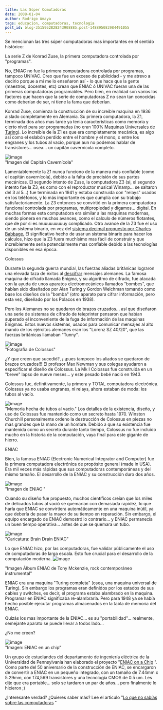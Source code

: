 ```yaml
---
title: Las Súper Comutadoras
date: 2008-01-04
author: Rodrigo Amaya
tags: educacion, computadoras, tecnologia
post_id: blog-3515952828243908885.post-148895083984491055
---
```


Se mencionan las tres súper computadoras mas importantes en el sentido histórico:

La serie Z de Konrad Zuse, la primera computadora controlada por "programas".

No, ENIAC no fue la primera computadora controlada por programas, tampoco UNIVAC. Creo que fue un exceso de publicidad - y me atrevo a decirlo porque a mi me lo enseñaron así - lo que hace que la gente (maestros, docentes, etc) crean que ENIAC ó UNIVAC fueran una de las primeras computadoras programables. Pero bien, en realidad son varios los factores que hacen que la serie de computadoras Z no sean tan conocidas como deberían de ser, ni tiene la fama que deberían.

Konrad Zuse, comienza la construcción de su increíble maquina en 1936 aislado completamente en Alemania. Su primera computadora, la Z1, terminada dos años mas tarde ya tenia características como memoria y cierto nivel para ser programadas (no eran 100% [Maquinas Universales de Turing](https://srbyte.blogspot.com/2007/12/la-maquina-de-turing.html)). Lo increíble de la Z1 es que era completamente mecánica, es algo así como el eslabón perdido entre el hombre y el mono, o entre los engranes y los tubos al vacío, porque aun no podemos hablar de transistores... osea... un capitán cavernícola completo.

![image](https://bp3.blogger.com/_ayvorITawE4/R5dsWNp6J2I/AAAAAAAAAiU/tNbv4Q3nR7Q/s320/capitanc.gif)    
"Imagen del Capitán
Cavernícola"

Lamentablemente la Z1 nunca funciono de la manera más confiable (como el capitán cavernícola), debido a la falta de precisión de sus partes mecánicas. El segundo intento de Zuse, la computadora Z3 (si, el segundo intento fue la Z3, es como con el reproductor musical Winamp... se saltaron del 3 al 5...) fue terminada en 1941 y estaba construida con "relays" usados en los teléfonos, y lo más importante es que cumplía con su trabajo satisfactoriamente. La Z3 entonces se convirtió en la primera computadora funcional controlada por programas, multipropiedad y digamos... digital. En muchas formas esta computadora era similar a las maquinas modernas, siendo pionera en muchos avances, como el calculo de números flotantes, que de por si es muuuuuuuuuy complicado. Otro avance de la Z3 fue el uso de un sistema binario, en vez del [sistema decimal propuesto por Charles Babbage.](https://srbyte.blogspot.com/2007/08/del-abaco-las-calculadoras.html) El significativo hecho de usar un sistema binario para hacer los cálculos, hizo que la Z3 fuera muchísimo mas fácil de construir y que increíblemente seria potencialmente mas confiable debido a las tecnologías disponibles en esa época.

Colossus

Durante la segunda guerra mundial, las fuerzas aliadas británicas lograron una elevada taza de éxitos al [descifrar](https://srbyte.blogspot.com/2007/09/encriptar-y-hashing.html) mensajes alemanes. La famosa maquina de cifrado llamada Enigma, y su algoritmo de cifrado, fue atacada con la ayuda de unos aparatos electromecánicos llamados "bombes", que habían sido diseñados por Alan Turing y Gordon Welchman tomando como base los diseños de la "bomba" (otro aparato para cifrar información, pero esta vez, diseñado por los Polacos en 1938).

Pero los Alemanes no se quedaron de brazos cruzados... así que diseñaron una serie de sistemas de cifrado de teleprinter pensaron que habían superado el inconveniente de la fuga de información de las maquinas Enigmas. Estos nuevos sistemas, usados para comunicar mensajes al alto mando de los ejércitos alemanes eran los "Lorenz SZ 40/20", que las fuerzas británicas llamaban "Tunny".

![image](https://upload.wikimedia.org/wikipedia/commons/4/4b/Colossus.jpg)    
"Fotografía de Colossus"

¿Y que creen que sucedió?, ¡¡¡pues tampoco los aliados se quedaron de brazos cruzados!!! El profesor Max Newman y sus colegas ayudaron a especificar el diseño de Colossus. La Mk I Colossus fue construida en un "breve" lapso de nueve meses... y este pesado bebé nació en 1943.

Colossus fue, definitivamente, la primera y TOTAL computadora electrónica. Colossus ya no usaba engranes, ni relays, ahora estaban de moda: los tubos al vacío.

![image](https://www.columbia.edu/acis/history/tubes.jpg)    
"Memoria hecha de tubos al
vacío." Los detalles de la existencia, diseño, y uso de Colossus fue mantenido como un secreto hasta 1970. Winston Churchill personalmente ordeno la destrucción de Colossus en piezas no mas grandes que la mano de un hombre. Debido a que su existencia fue mantenida como un secreto durante tanto tiempo, Colossus no fue incluido mucho en la historia de la computación, vaya final para este gigante de hierro.

ENIAC

Bien, la famosa ENIAC (Electronic Numerical Integrator and Computer) fue la primera computadora electrónica de propósito general (made in USA). Era mil veces más rápidas que sus computadoras contemporáneas y del mismo tamaño. El desarrollo de la ENIAC y su construcción duro dos años.

![image](https://www.computermuseum.li/Testpage/ENIAC4.GIF)    
"Imagen de ENIAC "

Cuando su diseño fue propuesto, muchos científicos creían que los miles de delicados tubos al vació se quemarían con demasiada rapidez, lo que haría que ENIAC se convirtiera automáticamente en una maquina inútil, ya que debería de pasar la mayor de su tiempo en reparación. Sin embargo, el equipo encargado de ENIAC demostró lo contrario... y ENIAC permanecía un buen tiempo operativa... antes de que se quemara un tubo.

![image](https://bp0.blogger.com/_ayvorITawE4/R5nma9p6J3I/AAAAAAAAAic/XbO2jVxCUgI/s320/725682.JPG)    
"Caricatura: Brain Drain
ENIAC"

Lo que ENIAC hizo, por las computadoras, fue validar públicamente el uso de computadoras de larga escala. Esto fue crucial para el desarrollo de la computación moderna.
![image](https://bp3.blogger.com/_ayvorITawE4/R5novtp6J4I/AAAAAAAAAik/wq5hp9UVkIM/s320/eniac_front_new.png)    

"Imagen
Álbum ENIAC de Tony Mckenzie, rock contemporáneo instrumental"

ENIAC era una maquina "Turing completa" (osea, una maquina universal de Turing). Sin embargo los programas eran definidos por los estados de sus cables y switches, es decir, el programa estaba alambrado en la maquina. Programar en ENIAC significaba re-alambrarla. Pero para 1948 ya se había hecho posible ejecutar programas almacenados en la tabla de memoria del ENIAC.

Quizás los mas importante de la ENIAC... es su "portabilidad"... realmente, semejante aparato se puede llevar a todos lado...

¿No me creen?

![image](https://www.ese.upenn.edu/%7Ejan/pictures/eniacpictures/eniac-chip.overlay.GIF)    
"Imagen: ENIAC en un chip"

Un grupo de estudiandes del departamento de ingeniería eléctrica de la Universidad de Pennsylvania han elaborado el proyecto "[ENIAC on a Chip](https://www.ese.upenn.edu/%7Ejan/eniacproj.html)
". Como parte del 50 aniversario de la construcción de ENIAC, se encargaron de convertir a ENIAC en un pequeño integrado, con un tamaño de 7.44mm x 5.29mm, con 174,569 transistores y una tecnología CMOS de 0.5 um. Les dije que era portable... solo se tardaron un par de años... pero finalmente lo hicieron ;)

¿Interesante verdad? ¿Quieres saber más? Lee el articulo "[Lo que no sabías sobre las computadoras](https://srbyte.blogspot.com/2007/12/lo-que-no-sabias-de-las-computadoras.html)
"